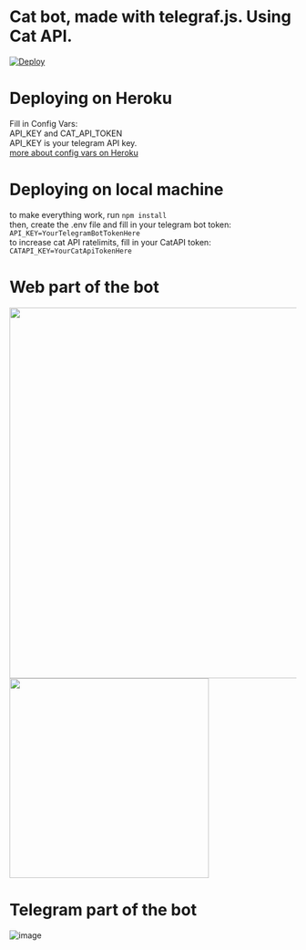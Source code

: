 # Cat bot, made with telegraf.js. Using Cat API.
[![Deploy](https://www.herokucdn.com/deploy/button.svg)](https://www.heroku.com/deploy?template=https://github.com/kotru21/cat-api-telegraf) <br/>
# Deploying on Heroku
Fill in Config Vars: </br>
API_KEY and CAT_API_TOKEN </br>
API_KEY is your telegram API key. </br>
<a href="https://devcenter.heroku.com/articles/config-vars"> more about config vars on Heroku </a> </br>

# Deploying on local machine
to make everything work, run
`npm install` <br>
then, create the .env file and fill in your telegram bot token:
`API_KEY=YourTelegramBotTokenHere`
<br>
to increase cat API ratelimits, fill in your CatAPI token:
`CATAPI_KEY=YourCatApiTokenHere`
 # Web part of the bot
<img src="https://github.com/user-attachments/assets/8f4b27ff-b499-4a99-ab2e-8cef76b7a8ef" width=650 align="top"/>

<img src="https://github.com/user-attachments/assets/2a9729d4-f941-47f8-a263-14a74b651f05" width=350 />

 # Telegram part of the bot
 
![image](https://github.com/user-attachments/assets/0923e4d9-379a-4198-ad8f-1c22a283fb2d)

